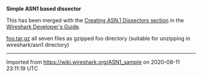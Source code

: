 **Simple ASN1 based dissector**

This has been merged with the [Creating ASN.1 Dissectors section](https://www.wireshark.org/docs/wsdg_html_chunked/CreatingAsn1Dissectors.html) in the [Wireshark Developer's Guide](https://www.wireshark.org/docs/wsdg_html_chunked).

[foo.tar.gz](uploads/__moin_import__/attachments/ASN1_sample/foo.tar.gz) all seven files as gzipped foo directory (suitable for unzipping in wireshark/asn1 directory)

---

Imported from https://wiki.wireshark.org/ASN1_sample on 2020-08-11 23:11:19 UTC
